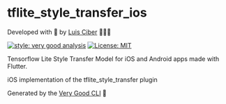 # tflite_style_transfer_ios

Developed with 💙 by [Luis Ciber][luis_ciber_link] 👨🏻‍💻

[![style: very good analysis][very_good_analysis_badge]][very_good_analysis_link]
[![License: MIT][license_badge]][license_link]

Tensorflow Lite Style Transfer Model for iOS and Android apps made with Flutter.

iOS implementation of the tflite_style_transfer plugin

Generated by the [Very Good CLI][very_good_cli_link] 🤖

[license_badge]: https://img.shields.io/badge/license-MIT-blue.svg
[license_link]: https://opensource.org/licenses/MIT
[very_good_analysis_badge]: https://img.shields.io/badge/style-very_good_analysis-B22C89.svg
[very_good_analysis_link]: https://pub.dev/packages/very_good_analysis
[very_good_cli_link]: https://github.com/VeryGoodOpenSource/very_good_cli
[luis_ciber_link]: https://luisciber.dev
